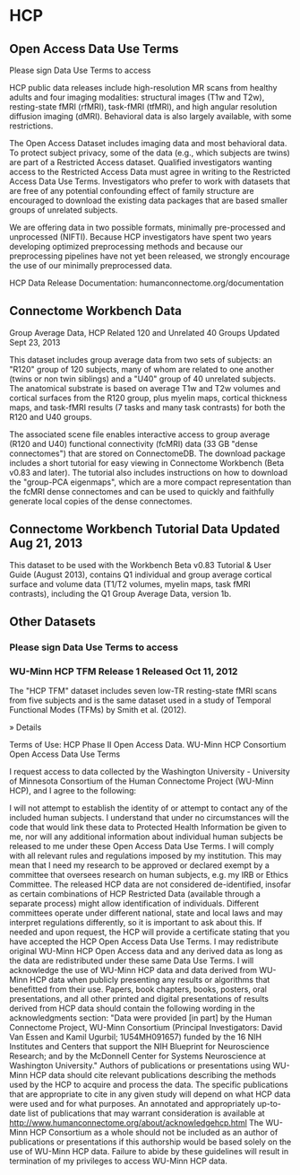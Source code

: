 
# HCP
## Open Access Data Use Terms

Please sign Data Use Terms to access

HCP public data releases include high-resolution MR scans from healthy adults and four imaging modalities: structural images (T1w and T2w), resting-state fMRI (rfMRI), task-fMRI (tfMRI), and high angular resolution diffusion imaging (dMRI). Behavioral data is also largely available, with some restrictions.

The Open Access Dataset includes imaging data and most behavioral data. To protect subject privacy, some of the data (e.g., which subjects are twins) are part of a Restricted Access dataset. Qualified investigators wanting access to the Restricted Access Data must agree in writing to the Restricted Access Data Use Terms. Investigators who prefer to work with datasets that are free of any potential confounding effect of family structure are encouraged to download the existing data packages that are based smaller groups of unrelated subjects.

We are offering data in two possible formats, minimally pre-processed and unprocessed (NIFTI). Because HCP investigators have spent two years developing optimized preprocessing methods and because our preprocessing pipelines have not yet been released, we strongly encourage the use of our minimally preprocessed data.

HCP Data Release Documentation: humanconnectome.org/documentation

## Connectome Workbench Data
Group Average Data, HCP Related 120 and Unrelated 40 Groups Updated Sept 23, 2013

This dataset includes group average data from two sets of subjects: an "R120" group of 120 subjects, many of whom are related to one another (twins or non twin siblings) and a "U40" group of 40 unrelated subjects. The anatomical substrate is based on average T1w and T2w volumes and cortical surfaces from the R120 group, plus myelin maps, cortical thickness maps, and task-fMRI results (7 tasks and many task contrasts) for both the R120 and U40 groups.

The associated scene file enables interactive access to group average (R120 and U40) functional connectivity (fcMRI) data (33 GB "dense connectomes") that are stored on ConnectomeDB. The download package includes a short tutorial for easy viewing in Connectome Workbench (Beta v0.83 and later). The tutorial also includes instructions on how to download the "group-PCA eigenmaps", which are a more compact representation than the fcMRI dense connectomes and can be used to quickly and faithfully generate local copies of the dense connectomes.

## Connectome Workbench Tutorial Data Updated Aug 21, 2013

This dataset to be used with the Workbench Beta v0.83 Tutorial & User Guide (August 2013), contains Q1 individual and group average cortical surface and volume data (T1/T2 volumes, myelin maps, task fMRI contrasts), including the Q1 Group Average Data, version 1b.

## Other Datasets

### Please sign Data Use Terms to access

### WU-Minn HCP TFM Release 1 Released Oct 11, 2012

The "HCP TFM" dataset includes seven low-TR resting-state fMRI scans from five subjects and is the same dataset used in a study of Temporal Functional Modes (TFMs) by Smith et al. (2012).

» Details

Terms of Use: HCP Phase II Open Access Data.
WU-Minn HCP Consortium Open Access Data Use Terms

I request access to data collected by the Washington University - University of Minnesota Consortium of the Human Connectome Project (WU-Minn HCP), and I agree to the following:

I will not attempt to establish the identity of or attempt to contact any of the included human subjects.
I understand that under no circumstances will the code that would link these data to Protected Health Information be given to me, nor will any additional information about individual human subjects be released to me under these Open Access Data Use Terms.
I will comply with all relevant rules and regulations imposed by my institution. This may mean that I need my research to be approved or declared exempt by a committee that oversees research on human subjects, e.g. my IRB or Ethics Committee. The released HCP data are not considered de-identified, insofar as certain combinations of HCP Restricted Data (available through a separate process) might allow identification of individuals. Different committees operate under different national, state and local laws and may interpret regulations differently, so it is important to ask about this. If needed and upon request, the HCP will provide a certificate stating that you have accepted the HCP Open Access Data Use Terms.
I may redistribute original WU-Minn HCP Open Access data and any derived data as long as the data are redistributed under these same Data Use Terms.
I will acknowledge the use of WU-Minn HCP data and data derived from WU-Minn HCP data when publicly presenting any results or algorithms that benefitted from their use.
Papers, book chapters, books, posters, oral presentations, and all other printed and digital presentations of results derived from HCP data should contain the following wording in the acknowledgments section: "Data were provided [in part] by the Human Connectome Project, WU-Minn Consortium (Principal Investigators: David Van Essen and Kamil Ugurbil; 1U54MH091657) funded by the 16 NIH Institutes and Centers that support the NIH Blueprint for Neuroscience Research; and by the McDonnell Center for Systems Neuroscience at Washington University."
Authors of publications or presentations using WU-Minn HCP data should cite relevant publications describing the methods used by the HCP to acquire and process the data. The specific publications that are appropriate to cite in any given study will depend on what HCP data were used and for what purposes. An annotated and appropriately up-to-date list of publications that may warrant consideration is available at http://www.humanconnectome.org/about/acknowledgehcp.html
The WU-Minn HCP Consortium as a whole should not be included as an author of publications or presentations if this authorship would be based solely on the use of WU-Minn HCP data.
Failure to abide by these guidelines will result in termination of my privileges to access WU-Minn HCP data.